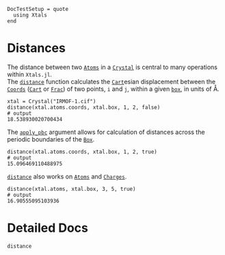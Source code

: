 ```@meta
DocTestSetup = quote
  using Xtals
end
```

# Distances

The distance between two [`Atoms`](@ref) in a [`Crystal`](@ref) is central to many operations within `Xtals.jl`.  
The [`distance`](@ref) function calculates the [`Cart`](@ref)esian displacement between the [`Coords`](@ref) ([`Cart`](@ref) or [`Frac`](@ref)) of two points, `i` and `j`, within a given [`box`](@ref), in units of Å.

```jldoctest distance
xtal = Crystal("IRMOF-1.cif")
distance(xtal.atoms.coords, xtal.box, 1, 2, false)
# output
18.538930020700434
```

The [`apply_pbc`](@ref) argument allows for calculation of distances across the periodic boundaries of the [`Box`](@ref).

```jldoctest distance
distance(xtal.atoms.coords, xtal.box, 1, 2, true)
# output
15.096469110488975
```

[`distance`](@ref) also works on [`Atoms`](@ref) and [`Charges`](@ref).

```jldoctest distance
distance(xtal.atoms, xtal.box, 3, 5, true)
# output
16.90555095103936
```

# Detailed Docs

```@docs
distance
```
